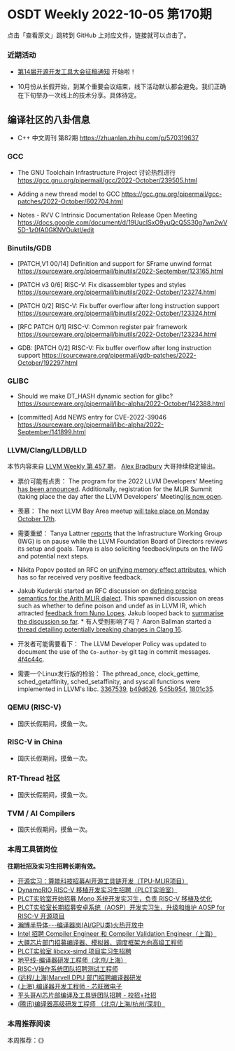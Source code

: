 # OSDT Weekly 2022-10-05 第170期

点击「查看原文」跳转到 GitHub 上对应文件，链接就可以点击了。

### 近期活动

- [第14届开源开发工具大会征稿通知](https://mp.weixin.qq.com/s/I25TlhxEShobfCKElRHNgg) 开始啦！

- 10月份从长假开始，到某个重要会议结束，线下活动默认都会避免。我们正确在下旬举办一次线上的技术分享。具体待定。

## 编译社区的八卦信息

- C++ 中文周刊 第82期 https://zhuanlan.zhihu.com/p/570319637

### GCC

- The GNU Toolchain Infrastructure Project 讨论热烈进行
  https://gcc.gnu.org/pipermail/gcc/2022-October/239505.html

- Adding a new thread model to GCC
  https://gcc.gnu.org/pipermail/gcc-patches/2022-October/602704.html

- Notes - RVV C Intrinsic Documentation Release Open Meeting
  https://docs.google.com/document/d/19UucISxO9yuQcQ5S30g7wn2wV5D-1z0fA0GKNVOuktI/edit

### Binutils/GDB

- [PATCH,V1 00/14] Definition and support for SFrame unwind format
  https://sourceware.org/pipermail/binutils/2022-September/123165.html

- [PATCH v3 0/6] RISC-V: Fix disassembler types and styles
  https://sourceware.org/pipermail/binutils/2022-October/123274.html

- [PATCH 0/2] RISC-V: Fix buffer overflow after long instruction support
  https://sourceware.org/pipermail/binutils/2022-October/123324.html

- [RFC PATCH 0/1] RISC-V: Common register pair framework
  https://sourceware.org/pipermail/binutils/2022-October/123234.html

- GDB: [PATCH 0/2] RISC-V: Fix buffer overflow after long instruction support
  https://sourceware.org/pipermail/gdb-patches/2022-October/192297.html

### GLIBC

- Should we make DT_HASH dynamic section for glibc?
  https://sourceware.org/pipermail/libc-alpha/2022-October/142388.html

- [committed] Add NEWS entry for CVE-2022-39046
  https://sourceware.org/pipermail/libc-alpha/2022-September/141899.html

### LLVM/Clang/LLDB/LLD

本节内容来自 [LLVM Weekly 第 457 期](http://llvmweekly.org/issue/457)，
[Alex Bradbury](https://www.linkedin.com/in/alex-bradbury/) 大哥持续稳定输出。

* 票价可能有点贵： The program for the 2022 LLVM Developers' Meeting [has been announced](https://blog.llvm.org/posts/2022-09-30-llvmdevmtgprogram/).  Additionally, registration for the MLIR Summit (taking place the day after the LLVM Developers' Meeting)[is now open](https://llvm.swoogo.com/2022devmtg/2359289).

* 羡慕： The next LLVM Bay Area meetup [will take place on Monday October 17th](https://discourse.llvm.org/t/llvm-bay-area-monthly-meetup-mon-october-17-22-6pm/65583).

* 需要重塑： Tanya Lattner [reports](https://discourse.llvm.org/t/infrastructure-working-group-iwg-on-pause/65541) that the Infrastructure Working Group (IWG) is on pause while the LLVM Foundation Board of Directors reviews its setup and goals. Tanya is also soliciting feedback/inputs on the IWG and potential next steps.

* Nikita Popov posted an RFC on [unifying memory effect attributes](https://discourse.llvm.org/t/rfc-unify-memory-effect-attributes/65579), which has so far received very positive feedback.

* Jakub Kuderski started an RFC discussion on [defining precise semantics for the Arith MLIR dialect](https://discourse.llvm.org/t/rfc-define-precise-arith-semantics/65507).  This spawned discussion on areas such as whether to define poison and undef as in LLVM IR, which attracted [feedback from Nuno Lopes](https://discourse.llvm.org/t/rfc-define-precise-arith-semantics/65507/17).  Jakub looped back to [summarise the discussion so far](https://discourse.llvm.org/t/rfc-define-precise-arith-semantics/65507/33).  * 有人受到影响了吗？ Aaron Ballman started a [thread detailing potentially breaking changes in Clang 16](https://discourse.llvm.org/t/clang-16-notice-of-potentially-breaking-changes/65562).

* 开发者可能需要看下： The LLVM Developer Policy was updated to document the use of the `Co-author-by` git tag in commit messages.  [4f4c44c](https://reviews.llvm.org/rG4f4c44c580f0).

* 需要一个Linux发行版的检验： The pthread_once, clock_gettime, sched_getaffinity, sched_setaffinity, and
  syscall functions were implemented in LLVM's libc.
  [3367539](https://reviews.llvm.org/rG336753901087),
  [b49d626](https://reviews.llvm.org/rGb49d626cb4b4),
  [545b954](https://reviews.llvm.org/rG545b954251f0),
  [1801c35](https://reviews.llvm.org/rG1801c356f61f).

### QEMU (RISC-V)

- 国庆长假期间，摸鱼一次。

### RISC-V in China

- 国庆长假期间，摸鱼一次。

### RT-Thread 社区

- 国庆长假期间，摸鱼一次。

### TVM / AI Compilers

- 国庆长假期间，摸鱼一次。

### 本周工具链岗位

**往期社招及实习生招聘长期有效。**

- [开源实习：算能科技招募AI开源工具链开发（TPU-MLIR项目）](https://mp.weixin.qq.com/s/IBJh0ip4k11PzIMZecsWSw)
- [DynamoRIO RISC-V 移植开发实习生招聘（PLCT实验室）](https://mp.weixin.qq.com/s/J_5TjT6DOqeOXJXQI5VQxw)
- [PLCT实验室开始招募 Mono 系统开发实习生，负责 RISC-V 移植及优化](https://mp.weixin.qq.com/s/whEW7Hay1jIP1tBzIPay1A)
- [PLCT实验室长期招募安卓系统（AOSP）开发实习生，升级和维护 AOSP for RISC-V 开源项目](https://mp.weixin.qq.com/s/dJP2cEB1nex2inR5c-cJog)
- [瀚博半导体---编译器岗(AI/GPU类)火热开放中](https://mp.weixin.qq.com/s/8_KjZYa2Il4PglaGyBWk4Q)
- [Intel 招聘 Compiler Engineer 和 Compiler Validation Engineer（上海）](https://mp.weixin.qq.com/s/I3DWxXODNoLRr0kN2xMZLQ)
- [大疆芯片部门招募编译器、模拟器、调度框架方向高级工程师](https://mp.weixin.qq.com/s/Wn5NzAtUTwQNXKRvMVQWLA)
- [PLCT实验室 libcxx-simd 项目实习生招聘](https://mp.weixin.qq.com/s/EIVx5cY74GlodirySY97Qw)
- [地平线-编译器研发工程师（北京/上海）](https://mp.weixin.qq.com/s/MYObl7iWIbyrTz9hCmKWYA)
- [RISC-V操作系统团队招聘测试工程师](https://mp.weixin.qq.com/s/inLFS4pI1F74m_oJ2I7xjQ)
- [(远程/上海)Marvell DPU 部门招聘编译器研发](https://mp.weixin.qq.com/s/B6JjAhF3TZjezD1tjYHDaw)
- [(上海) 编译器开发工程师 - 芯旺微电子](https://mp.weixin.qq.com/s/nqe1-7qffnc0CaejYkpKyw)
- [平头哥AI芯片部编译及工具链团队招聘 - 校招+社招](https://mp.weixin.qq.com/s/kARbXtJotRPCNMrV-yOanA)
- [(腾讯)编译器高级研发工程师 （北京/上海/杭州/深圳）](https://mp.weixin.qq.com/s/DF-2qmHmpKZtJ1djHXM1Ug)

### 本周推荐阅读

本周推荐：《》
